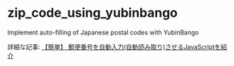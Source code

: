 # zip_code_using_yubinbango
Implement auto-filling of Japanese postal codes with YubinBango

詳細な記事: [【簡単】 郵便番号を自動入力(自動読み取り)させるJavaScriptを紹介](https://it-web-life.com/zip_code_using_yubinbango/)
